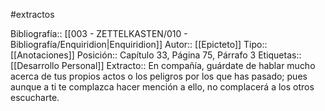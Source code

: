 #extractos 

Bibliografía:: [[003 - ZETTELKASTEN/010 - Bibliografía/Enquiridion|Enquiridion]]
Autor:: [[Epicteto]]
Tipo:: [[Anotaciones]]
Posición:: Capítulo 33, Página 75, Párrafo 3
Etiquetas:: [[Desarrollo Personal]]
Extracto:: En compañía, guárdate de hablar mucho acerca de tus propios actos o los peligros por los que has pasado; pues aunque a ti te complazca hacer mención a ello, no complacerá a los otros escucharte.